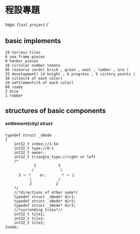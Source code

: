 程設專題
===

###### tags: `final project` `C`

basic implements
---
    19 terrain tiles
    6 sea frame pieces
    9 harbor pieces
    18 circular number tokens
    95 resource cards( brick , grain , wool , lumber , ore )
    25 development( 14 knight , 6 progress , 5 victory points )
    16 cities(4 of each color)
    20 settlements(5 of each color)
    60 roads
    2 dice
    1 robber
    
structures of basic components
---

##### settlement(city) struct
```Ｃ
typedef struct _sNode
{
    int32_t index;//1-54
    int32_t type;//0-1 
    int32_t owner;
    int32_t triangle_type;//right or left
    /* 
             1          3 
            /            \
      3 ㄧ *    or.       * ㄧ 1
           \            /
           2           2
    */
    //*directions of other node*/
    typedef struct _sNode* dir1;
    typedef struct _sNode* dir2;
    typedef struct _sNode* dir3;
    //*surronding tiles*//
    int32_t tile1;
    int32_t tile2;
    int32_t tile3;
}node;

```


